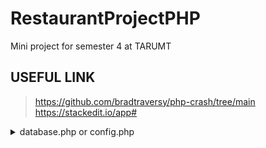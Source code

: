 # RestaurantProjectPHP
Mini project for semester 4 at TARUMT

## USEFUL LINK
  > https://github.com/bradtraversy/php-crash/tree/main
  > https://stackedit.io/app#
<details>
  <summary>database.php or config.php</summary>

  ```php
//database.php or config.php
//Connecting Database
define('DB_HOST','localhost');
define('DB_USER','');
define('DB_PASS','');
define('DB_NAME','');

//Create Concetion
$conn = new mysqli(DB_HOST,DB_USER,DB_PASS,DB_NAME);

//Check COnnection
if($conn->connect_error){ //if not conencted
  die('Connection Failed'.$conn->connect_error);//kills the conenction OR terminate execution
}

```

  ### put in page like index.php or home.php
```php
//TO bring header.php to other file
<?php  include 'header.php'?>
//or use require or require_once
```
</details>
